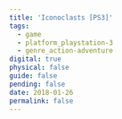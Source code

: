 ```yaml
---
title: 'Iconoclasts [PS3]'
tags:
  - game
  - platform_playstation-3
  - genre_action-adventure
digital: true
physical: false
guide: false
pending: false
date: 2018-01-26
permalink: false
---
```

